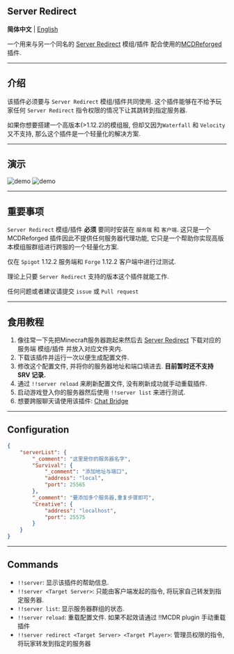 Server Redirect 
---------

**简体中文** | [English](./README_en.md)

一个用来与另一个同名的 [Server Redirect](https://legacy.curseforge.com/minecraft/mc-mods/server-redirect) 模组/插件 配合使用的[MCDReforged](https://github.com/Fallen-Breath/MCDReforged)插件.

***
## 介绍
该插件必须要与 `Server Redirect` 模组/插件共同使用. 这个插件能够在不给予玩家任何 `Server Redirect` 指令权限的情况下让其跳转到指定服务器.

如果你想要搭建一个高版本(>1.12.2)的模组服, 但却又因为`Waterfall` 和 `Velocity` 又不支持, 那么这个插件是一个轻量化的解决方案.

***
## 演示
![demo](./demo/demo.gif)
![demo](./demo/demo2.gif)

***
## 重要事项
`Server Redirect` 模组/插件 **必须** 要同时安装在 `服务端` 和 `客户端`. 这只是一个 MCDReforged 插件因此不提供任何服务器代理功能, 它只是一个帮助你实现高版本模组服群组进行跨服的一个轻量化方案.

仅在 `Spigot` 1.12.2 服务端和 `Forge` 1.12.2 客户端中进行过测试.

理论上只要 `Server Redirect` 支持的版本这个插件就能工作.

任何问题或者建议请提交 `issue` 或 `Pull request`
***
## 食用教程
1. 像往常一下先把Minecraft服务器跑起来然后去 [Server Redirect](https://legacy.curseforge.com/minecraft/mc-mods/server-redirect) 下载对应的服务端 模组/插件 并放入对应文件夹内.
2. 下载该插件并运行一次以便生成配置文件.
3. 修改这个配置文件, 并将你的服务器地址和端口填进去. **目前暂时还不支持 SRV 记录.**
4. 通过 `!!server reload` 来刷新配置文件, 没有刷新成功就手动重载插件.
5. 启动游戏登入你的服务器然后使用 `!!server list` 来进行测试.
6. 想要跨服聊天请使用该插件: [Chat Bridge](https://github.com/TISUnion/ChatBridge)

***
## Configuration
```json
{
    "serverList": {
        "_comment": "这里是你的服务器名字",
        "Survival": { 
            "_comment": "添加地址与端口",
            "address": "local",
            "port": 25565
        },
        "_comment": "要添加多个服务器,重复步骤即可",
        "Creative": {
            "address": "localhost",
            "port": 25575
        }
    }
}
```

***
## Commands
- `!!server`:  显示该插件的帮助信息.
- `!!server <Target Server>`: 只能由客户端发起的指令, 将玩家自己转发到指定服务器.
- `!!server list`: 显示服务器群组的状态.
- `!!server reload`: 重载配置文件. 如果不起效请通过 !!MCDR plugin 手动重载插件
- `!!server redirect <Target Server> <Target Player>`: 管理员权限的指令, 将玩家转发到指定的服务器